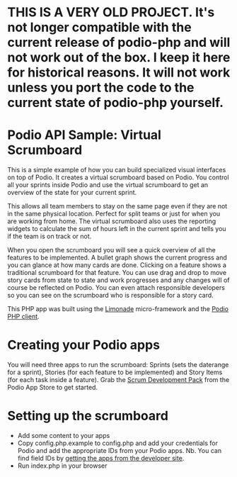 # THIS IS A VERY OLD PROJECT. It's not longer compatible with the current release of podio-php and will not work out of the box. I keep it here for historical reasons. It will not work unless you port the code to the current state of podio-php yourself.

# Podio API Sample: Virtual Scrumboard
This is a simple example of how you can build specialized visual interfaces on top of Podio. It creates a virtual scrumboard based on Podio. You control all your sprints inside Podio and use the virtual scrumboard to get an overview of the state for your current sprint.

This allows all team members to stay on the same page even if they are not in the same physical location. Perfect for split teams or just for when you are working from home. The virtual scrumboard also uses the reporting widgets to calculate the sum of hours left in the current sprint and tells you if the team is on track or not.

When you open the scrumboard you will see a quick overview of all the features to be implemented. A bullet graph shows the current progress and you can glance at how many cards are done. Clicking on a feature shows a traditional scrumboard for that feature. You can use drag and drop to move story cards from state to state and work progresses and any changes will of course be reflected on Podio. You can even attach responsible developers so you can see on the scrumboard who is responsible for a story card.

This PHP app was built using the [Limonade](http://www.limonade-php.net/) micro-framework and the [Podio PHP client](https://github.com/podio/podio-php).

# Creating your Podio apps
You will need three apps to run the scrumboard: Sprints (sets the daterange for a sprint), Stories (for each feature to be implemented) and Story Items (for each task inside a feature). Grab the [Scrum Development Pack](https://podio.com/store/app/2267-scrum-development) from the Podio App Store to get started.

# Setting up the scrumboard
* Add some content to your apps
* Copy config.php.example to config.php and add your credentials for Podio and add the appropriate IDs from your Podio apps. Nb. You can find field IDs by [getting the apps from the developer site](https://developers.podio.com/doc/applications/get-app-22349).
* Run index.php in your browser
